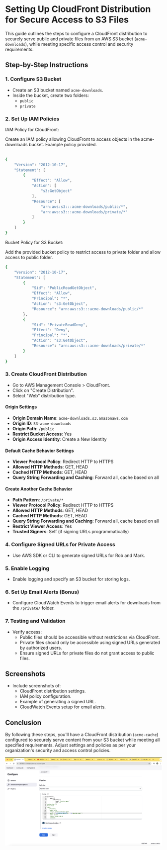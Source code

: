 # Setting Up CloudFront Distribution for Secure Access to S3 Files

This guide outlines the steps to configure a CloudFront distribution to securely serve public and private files from an AWS S3 bucket (`acme-downloads`), while meeting specific access control and security requirements.

## Step-by-Step Instructions

### 1. Configure S3 Bucket

- Create an S3 bucket named `acme-downloads`.
- Inside the bucket, create two folders:
  - `public`
  - `private`

### 2. Set Up IAM Policies
IAM Policy for CloudFront:

Create an IAM policy allowing CloudFront to access objects in the acme-downloads bucket. Example policy provided.
``` bash

{
    "Version": "2012-10-17",
    "Statement": [  
        {
            "Effect": "Allow",
            "Action": [
                "s3:GetObject"
            ],
            "Resource": [
                "arn:aws:s3:::acme-downloads/public/*",
                "arn:aws:s3:::acme-downloads/private/*"
            ]
        }
    ]
}

```


Bucket Policy for S3 Bucket:

Add the provided bucket policy to restrict access to private folder and allow access to public folder.


```bash
{
    "Version": "2012-10-17",
    "Statement": [
        {
            "Sid": "PublicReadGetObject",
            "Effect": "Allow",
            "Principal": "*",
            "Action": "s3:GetObject",
            "Resource": "arn:aws:s3:::acme-downloads/public/*"
        },
        {
            "Sid": "PrivateReadDeny",
            "Effect": "Deny",
            "Principal": "*",
            "Action": "s3:GetObject",
            "Resource": "arn:aws:s3:::acme-downloads/private/*"
        }
    ]
}
```




### 3. Create CloudFront Distribution

- Go to AWS Management Console > CloudFront.
- Click on "Create Distribution".
- Select "Web" distribution type.

#### Origin Settings

- **Origin Domain Name**: `acme-downloads.s3.amazonaws.com`
- **Origin ID**: `S3-acme-downloads`
- **Origin Path**: `/public`
- **Restrict Bucket Access**: Yes
- **Origin Access Identity**: Create a New Identity

#### Default Cache Behavior Settings

- **Viewer Protocol Policy**: Redirect HTTP to HTTPS
- **Allowed HTTP Methods**: GET, HEAD
- **Cached HTTP Methods**: GET, HEAD
- **Query String Forwarding and Caching**: Forward all, cache based on all

#### Create Another Cache Behavior

- **Path Pattern**: `/private/*`
- **Viewer Protocol Policy**: Redirect HTTP to HTTPS
- **Allowed HTTP Methods**: GET, HEAD
- **Cached HTTP Methods**: GET, HEAD
- **Query String Forwarding and Caching**: Forward all, cache based on all
- **Restrict Viewer Access**: Yes
- **Trusted Signers**: Self (if signing URLs programmatically)

### 4. Configure Signed URLs for Private Access

- Use AWS SDK or CLI to generate signed URLs for Rob and Mark.

### 5. Enable Logging

- Enable logging and specify an S3 bucket for storing logs.

### 6. Set Up Email Alerts (Bonus)

- Configure CloudWatch Events to trigger email alerts for downloads from the `/private/` folder.

### 7. Testing and Validation

- Verify access:
  - Public files should be accessible without restrictions via CloudFront.
  - Private files should only be accessible using signed URLs generated by authorized users.
  - Ensure signed URLs for private files do not grant access to public files.

## Screenshots

- Include screenshots of:
  - CloudFront distribution settings.
  - IAM policy configuration.
  - Example of generating a signed URL.
  - CloudWatch Events setup for email alerts.

## Conclusion

By following these steps, you'll have a CloudFront distribution (`acme-cache`) configured to securely serve content from your S3 bucket while meeting all specified requirements. Adjust settings and policies as per your organization's security and access control policies.


![Screenshot](screen.png)
